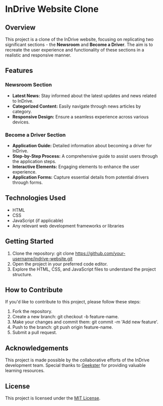# InDrive Website Clone

## Overview

This project is a clone of the InDrive website, focusing on replicating two significant sections - the **Newsroom** and **Become a Driver**. The aim is to recreate the user experience and functionality of these sections in a realistic and responsive manner.

## Features

### Newsroom Section

- **Latest News:** Stay informed about the latest updates and news related to InDrive.
- **Categorized Content:** Easily navigate through news articles by category.
- **Responsive Design:** Ensure a seamless experience across various devices.

### Become a Driver Section

- **Application Guide:** Detailed information about becoming a driver for InDrive.
- **Step-by-Step Process:** A comprehensive guide to assist users through the application steps.
- **Interactive Elements:** Engaging elements to enhance the user experience.
- **Application Forms:** Capture essential details from potential drivers through forms.


## Technologies Used

- HTML
- CSS
- JavaScript (if applicable)
- Any relevant web development frameworks or libraries

## Getting Started

1. Clone the repository: git clone https://github.com/your-username/indrive-website.git
2. Open the project in your preferred code editor.
3. Explore the HTML, CSS, and JavaScript files to understand the project structure.

## How to Contribute

If you'd like to contribute to this project, please follow these steps:

1. Fork the repository.
2. Create a new branch: git checkout -b feature-name.
3. Make your changes and commit them: git commit -m 'Add new feature'.
4. Push to the branch: git push origin feature-name.
5. Submit a pull request.

## Acknowledgements

This project is made possible by the collaborative efforts of the InDrive development team. Special thanks to [Geekster](https://www.geekster.io/) for providing valuable learning resources.

## License

This project is licensed under the [MIT License](LICENSE).